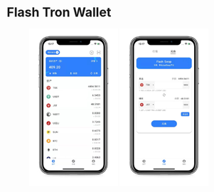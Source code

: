 # Flash Tron Wallet 

<center class="half">
    <img src="asset/doc/ft-wallet01.jpeg" width="200">
    <img src="asset/doc/ft-wallet03.jpeg" width="200">
</center>